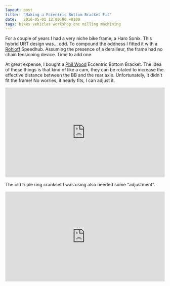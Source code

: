 ```yaml
---
layout: post
title:  "Making a Eccentric Bottom Bracket Fit"
date:   2016-05-01 12:00:00 +0100
tags: bikes vehicles workshop cnc milling machining
---
```

For a couple of years I had a very niche bike frame, a Haro Sonix. This hybrid URT design was... odd. To compound the oddness I fitted it with a [Rohloff](https://www.rohloff.de/) Speedhub. Assuming the presence of a derailleur, the frame had no chain tensioning device.
Time to add one.

At great expense, I bought a [Phil Wood](https://philwood.com/) Eccentric Bottom Bracket. The idea of these things is that kind of like a cam, they can be rotated to increase the effective distance between the BB and the rear axle. Unfortunately, it didn't fit the frame! No worries, it nearly fits, I can adjust it.

<iframe style="width: 100%; aspect-ratio: 16 / 9" src="https://www.youtube.com/embed/6TTRdTgVnsk" title="YouTube video player" frameborder="0" allowfullscreen></iframe>

The old triple ring crankset I was using also needed some "adjustment".

<iframe style="width: 100%; aspect-ratio: 16 / 9" src="https://www.youtube.com/embed/eZb-WdNe5Y4" title="YouTube video player" frameborder="0" allowfullscreen></iframe>
